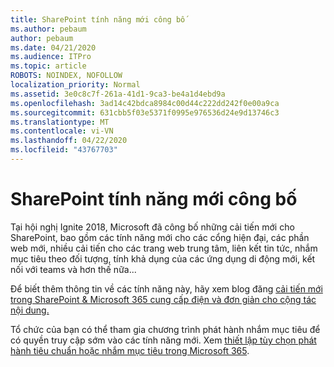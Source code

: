 ```yaml
---
title: SharePoint tính năng mới công bố
ms.author: pebaum
author: pebaum
ms.date: 04/21/2020
ms.audience: ITPro
ms.topic: article
ROBOTS: NOINDEX, NOFOLLOW
localization_priority: Normal
ms.assetid: 3e0c8c7f-261a-41d1-9ca3-be4a1d4ebd9a
ms.openlocfilehash: 3ad14c42bdca8984c00d44c222dd242f0e00a9ca
ms.sourcegitcommit: 631cbb5f03e5371f0995e976536d24e9d13746c3
ms.translationtype: MT
ms.contentlocale: vi-VN
ms.lasthandoff: 04/22/2020
ms.locfileid: "43767703"
---
```

# <a name="sharepoint-new-features-announced"></a>SharePoint tính năng mới công bố

Tại hội nghị Ignite 2018, Microsoft đã công bố những cải tiến mới cho SharePoint, bao gồm các tính năng mới cho các cổng hiện đại, các phần web mới, nhiều cải tiến cho các trang web trung tâm, liên kết tin tức, nhắm mục tiêu theo đối tượng, tính khả dụng của các ứng dụng di động mới, kết nối với teams và hơn thế nữa...
  
Để biết thêm thông tin về các tính năng này, hãy xem blog đăng [cải tiến mới trong SharePoint &amp; Microsoft 365 cung cấp điện và đơn giản cho cộng tác nội dung.](https://go.microsoft.com/fwlink/?linkid=2026502)
  
Tổ chức của bạn có thể tham gia chương trình phát hành nhắm mục tiêu để có quyền truy cập sớm vào các tính năng mới. Xem [thiết lập tùy chọn phát hành tiêu chuẩn hoặc nhắm mục tiêu trong Microsoft 365](https://docs.microsoft.com/office365/admin/manage/release-options-in-office-365).
